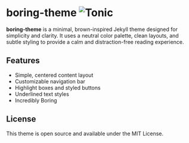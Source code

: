 # boring-theme  ![Tonic](https://hackatime-badge.hackclub.com/U05D9BJD4UC/tonic)


**boring-theme** is a minimal, brown-inspired Jekyll theme designed for simplicity and clarity. It uses a neutral color palette, clean layouts, and subtle styling to provide a calm and distraction-free reading experience.

## Features

- Simple, centered content layout
- Customizable navigation bar
- Highlight boxes and styled buttons
- Underlined text styles
- Incredibly Boring

## License

This theme is open source and available under the MIT License.
